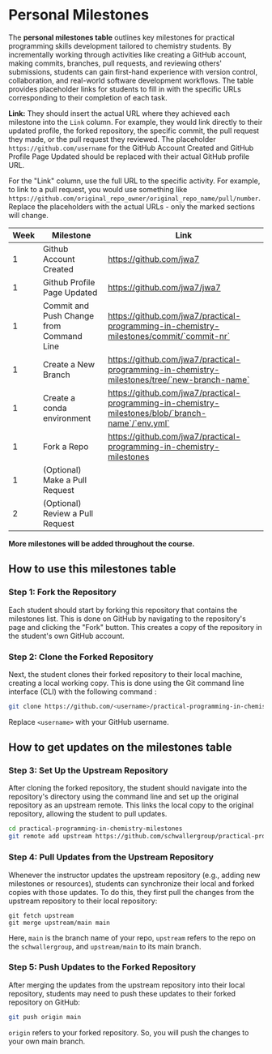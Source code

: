 # Personal Milestones

The **personal milestones table** outlines key milestones for practical programming skills development tailored to chemistry students. By incrementally working through activities like creating a GitHub account, making commits, branches, pull requests, and reviewing others' submissions, students can gain first-hand experience with version control, collaboration, and real-world software development workflows. The table provides placeholder links for students to fill in with the specific URLs corresponding to their completion of each task.

**Link:** They should insert the actual URL where they achieved each milestone into the `Link` column. For example, they would link directly to their updated profile, the forked repository, the specific commit, the pull request they made, or the pull request they reviewed. The placeholder `https://github.com/username` for the GitHub Account Created and GitHub Profile Page Updated should be replaced with their actual GitHub profile URL.

For the "Link" column, use the full URL to the specific activity. For example, to link to a pull request, you would use something like `https://github.com/original_repo_owner/original_repo_name/pull/number`. Replace the placeholders with the actual URLs - only the marked sections will change.


| Week | Milestone                                   | Link                                                         |
|------|---------------------------------------------|--------------------------------------------------------------|
| 1    | Github Account Created                      | https://github.com/jwa7 |
| 1    | Github Profile Page Updated                 | https://github.com/jwa7/jwa7 |
| 1    | Commit and Push Change from Command Line    | https://github.com/jwa7/practical-programming-in-chemistry-milestones/commit/`commit-nr` |
| 1    | Create a New Branch                           | https://github.com/jwa7/practical-programming-in-chemistry-milestones/tree/`new-branch-name` |
| 1    | Create a conda environment                  | https://github.com/jwa7/practical-programming-in-chemistry-milestones/blob/`branch-name`/`env.yml` |
| 1    | Fork a Repo                                 | https://github.com/jwa7/practical-programming-in-chemistry-milestones |
| 1    | (Optional) Make a Pull Request              | |
| 2    | (Optional) Review a Pull Request            | |

**More milestones will be added throughout the course.**

## How to use this milestones table

### Step 1: Fork the Repository
Each student should start by forking this repository that contains the milestones list. This is done on GitHub by navigating to the repository's page and clicking the "Fork" button. This creates a copy of the repository in the student's own GitHub account.

### Step 2: Clone the Forked Repository
Next, the student clones their forked repository to their local machine, creating a local working copy. This is done using the Git command line interface (CLI) with the following command :

```bash
git clone https://github.com/<username>/practical-programming-in-chemistry-milestones.git
```

Replace `<username>` with your GitHub username.

## How to get updates on the milestones table

### Step 3: Set Up the Upstream Repository
After cloning the forked repository, the student should navigate into the repository's directory using the command line and set up the original repository as an upstream remote. This links the local copy to the original repository, allowing the student to pull updates.

```bash
cd practical-programming-in-chemistry-milestones
git remote add upstream https://github.com/schwallergroup/practical-programming-in-chemistry-milestones.git
```

### Step 4: Pull Updates from the Upstream Repository
Whenever the instructor updates the upstream repository (e.g., adding new milestones or resources), students can synchronize their local and forked copies with those updates. To do this, they first pull the changes from the upstream repository to their local repository:

```
git fetch upstream
git merge upstream/main main
```
Here, `main` is the branch name of your repo, `upstream` refers to the repo on the `schwallergroup`, and `upstream/main` to its main branch.

### Step 5: Push Updates to the Forked Repository
After merging the updates from the upstream repository into their local repository, students may need to push these updates to their forked repository on GitHub:

```bash
git push origin main
```

`origin` refers to your forked repository. So, you will push the changes to your own main branch.


